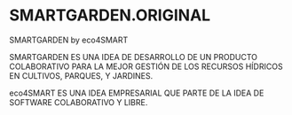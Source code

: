 # SMARTGARDEN.ORIGINAL
SMARTGARDEN by eco4SMART

SMARTGARDEN ES UNA IDEA DE DESARROLLO DE UN PRODUCTO COLABORATIVO 
PARA LA MEJOR GESTIÓN DE LOS RECURSOS HÍDRICOS EN CULTIVOS, PARQUES,
Y JARDINES.

eco4SMART ES UNA IDEA EMPRESARIAL QUE PARTE DE LA IDEA DE SOFTWARE
COLABORATIVO Y LIBRE.

